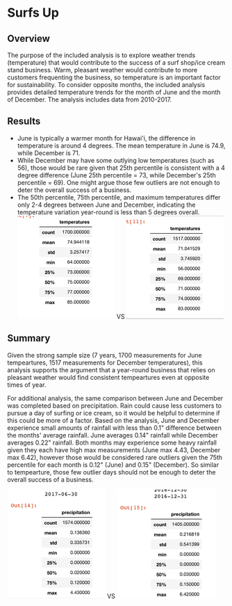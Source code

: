 # Surfs Up
## Overview
The purpose of the included analysis is to explore weather trends (temperature) that would contribute to the success of a surf shop/ice cream stand business. Warm, pleasant weather would contribute to more customers frequenting the business, so temperature is an important factor for sustainability. To consider opposite months, the included analysis provides detailed temperature trends for the month of June and the month of December. The analysis includes data from 2010-2017.

## Results
- June is typically a warmer month for Hawai'i, the difference in temperature is around 4 degrees. The mean temperature in June is 74.9, while December is 71. 
- While December may have some outlying low temperatures (such as 56), those would be rare given that 25th percentile is consistent with a 4 degree difference (June 25th percentile = 73, while December's 25th percentile = 69). One might argue those few outliers are not enough to deter the overall success of a business.
- The 50th percentile, 75th percentile, and maximum temperatures differ only 2-4 degrees between June and December, indicating the temperature variation year-round is less than 5 degrees overall. 
![JuneTemperatures.png](JuneTemperatures.png) VS ![DecemberTemperatures.png](DecemberTemperatures.png)


## Summary
Given the strong sample size (7 years, 1700 measurements for June tempeartures, 1517 measurements for December temperatures), this analysis supports the argument that a year-round business that relies on pleasant weather would find consistent tempeartures even at opposite times of year.

For additional analysis, the same comparison between June and December was completed based on precipitation. Rain could cause less customers to pursue a day of surfing or ice cream, so it would be helpful to determine if this could be more of a factor. Based on the analysis, June and December experience small amounts of rainfall with less than 0.1" difference between the months' average rainfall. June averages 0.14" rainfall while December averages 0.22" rainfall. Both months may experience some heavy rainfall given they each have high max measurements (June max 4.43, December max 6.42), however those would be considered rare outliers given the 75th percentile for each month is 0.12" (June) and 0.15" (December). So similar to tempearture, those few outlier days should not be enough to deter the overall success of a business. 

![JuneRain.png](JuneRain.png) VS ![DecRain.pn](DecRain.png)
